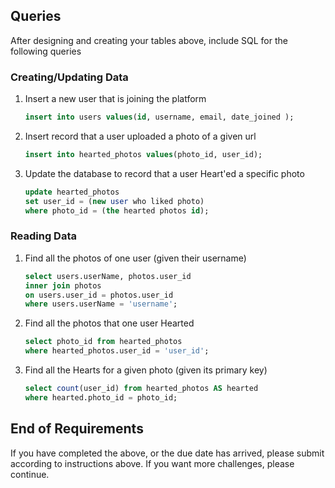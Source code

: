 ## Queries

After designing and creating your tables above, include SQL for the following queries 

### Creating/Updating Data

1. Insert a new user that is joining the platform

   ``` sql
   insert into users values(id, username, email, date_joined );
   ```

   

2. Insert record that a user uploaded a photo of a given url

   ```sql
   insert into hearted_photos values(photo_id, user_id);
   ```

   

3. Update the database to record that a user Heart'ed a specific photo  

   ```sql
   update hearted_photos 
   set user_id = (new user who liked photo)
   where photo_id = (the hearted photos id);
   ```

   

### Reading Data

1. Find all the photos of one user (given their username)

   ```sql
   select users.userName, photos.user_id
   inner join photos 
   on users.user_id = photos.user_id
   where users.userName = 'username';
   ```

   

2. Find all the photos that one user Hearted

   ```sql
   select photo_id from hearted_photos 
   where hearted_photos.user_id = 'user_id';
   ```

   

3. Find all the Hearts for a given photo (given its primary key)

   ```sql
   select count(user_id) from hearted_photos AS hearted
   where hearted.photo_id = photo_id;
   
   ```

   

## End of Requirements

If you have completed the above, or the due date has arrived, please submit according to instructions above. If you want more challenges, please continue.
